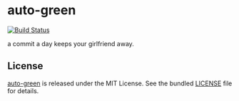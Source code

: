 # auto-green

[![Build Status](https://github.com/justjavac/auto-green/workflows/ci/badge.svg?branch=master)](https://github.com/justjavac/auto-green/actions)


a commit a day keeps your girlfriend away.


## License

[auto-green](https://github.com/justjavac/auto-green) is released under the MIT License. See the bundled [LICENSE](./LICENSE) file for details.
